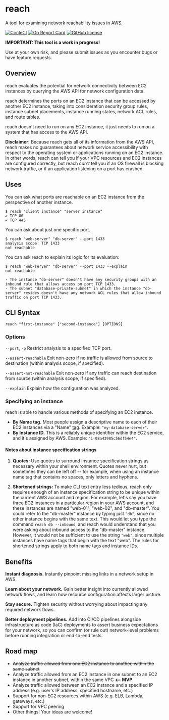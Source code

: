 # reach

A tool for examining network reachability issues in AWS.

[![CircleCI](https://circleci.com/gh/luhring/reach.svg?style=svg)](https://circleci.com/gh/luhring/reach)
[![Go Report Card](https://goreportcard.com/badge/github.com/luhring/reach)](https://goreportcard.com/report/github.com/luhring/reach)
[![GitHub license](https://img.shields.io/badge/license-MIT-blue.svg)](https://github.com/luhring/reach/blob/master/LICENSE)

**IMPORTANT: This tool is a work in progress!**

Use at your own risk, and please submit issues as you encounter bugs or have feature requests.

## Overview

reach evaluates the potential for network connectivity between EC2 instances by querying the AWS API for network configuration data.

reach determines the ports on an EC2 instance that can be accessed by another EC2 instance, taking into consideration security group rules, instance subnet placements, instance running states, network ACL rules, and route tables.

reach doesn't need to run on any EC2 instance, it just needs to run on a system that has access to the AWS API.

**Disclaimer:** Because reach gets all of its information from the AWS API, reach makes no guarantees about network service accessibility with respect to the operating system or applications running on an EC2 instance. In other words, reach can tell you if your VPC resources and EC2 instances are configured correctly, but reach _can't_ tell you if an OS firewall is blocking network traffic, or if an application listening on a port has crashed.

## Uses

You can ask what ports are reachable on an EC2 instance from the perspective of another instance.

```ShellSession
$ reach "client instance" "server instance"
✔ TCP 80
✔ TCP 443
```

You can ask about just one specific port.

```ShellSession
$ reach "web-server" "db-server" --port 1433
analysis scope: TCP 1433
not reachable
```

You can ask reach to explain its logic for its evaluation:

```ShellSession
$ reach "web-server" "db-server" --port 1433 --explain
not reachable

- The instance "db-server" doesn't have any security groups with an inbound rule that allows access on port TCP 1433.
- The subnet "database-private-subnet" in which the instance "db-server" resides doesn't have any network ACL rules that allow inbound traffic on port TCP 1433.
```

## CLI Syntax

`reach "first-instance" ["second-instance"] [OPTIONS]`

### Options

`--port`, `-p` Restrict analysis to a specified TCP port.

`--assert-reachable` Exit non-zero if no traffic is allowed from source to destination (within analysis scope, if specified).

`--assert-not-reachable` Exit non-zero if any traffic can reach destination from source (within analysis scope, if specified).

`--explain` Explain how the configuration was analyzed.

### Specifying an instance

reach is able to handle various methods of specifying an EC2 instance.

- **By Name tag.** Most people assign a descriptive name to each of their EC2 instances via a "Name" [tag](https://docs.aws.amazon.com/AWSEC2/latest/UserGuide/Using_Tags.html). Example: `"my-database-server"`.
- **By Instance ID.** This is a reliably unique identifier within the EC2 service, and it's assigned by AWS. Example: `"i-08a43985c56df54e4"`.

#### Notes about instance specification strings

1. **Quotes:** Use quotes to surround instance specification strings as necessary within your shell environment. Quotes never hurt, but sometimes they can be left off -- for example, when using an instance name tag that contains no spaces, only letters and hyphens.

1. **Shortened strings:** To make CLI text entry less tedious, reach only requires enough of an instance specification string to be unique within the current AWS account and region. For example, let's say you have three EC2 instances in a particular region in your AWS account, and these instances are named "web-01", "web-02", and "db-master". You could refer to the "db-master" instance by typing just `"db"`, since no other instance begins with the same text. This would let you type the command `reach db --inbound`, and reach would understand that you were asking about inbound access to the "db-master" instance. However, it would not be sufficient to use the string `"web"`, since multiple instances have name tags that begin with the text "web". The rules for shortened strings apply to both name tags and instance IDs.

## Benefits

**Instant diagnosis.** Instantly pinpoint missing links in a network setup in AWS.

**Learn about your network.** Gain better insight into currently allowed network flows, and learn how resource configuration affects larger picture.

**Stay secure.** Tighten security without worrying about impacting any required network flows.

**Better deployment pipelines.** Add into CI/CD pipelines alongside infrastructure as code (IaC) deployments to assert business expectations for your network, so you can confirm (or rule out) network-level problems before running integration or end-to-end tests.

## Road map

- ~~Analyze traffic allowed from one EC2 instance to another, within the same subnet~~
- Analyze traffic allowed from an EC2 instance in one subnet to an EC2 instance in another subnet, within the same VPC **<-- MVP**
- Analyze traffic allowed between an EC2 instance and a specified IP address (e.g. user's IP address, specified hostname, etc.)
- Support for non-EC2 resources within AWS (e.g. ELB, Lambda, gateways, etc.)
- Support for VPC peering
- Other things! Your ideas are welcome!
